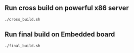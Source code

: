 ## Run cross build on powerful x86 server
```
./cross_build.sh
```

## Run final build on Embedded board
```
./final_build.sh
```

